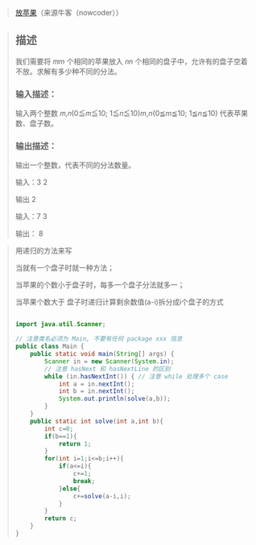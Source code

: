 > [放苹果](https://www.nowcoder.com/practice/bfd8234bb5e84be0b493656e390bdebf?tpId=386&tqId=36885&sourceUrl=%2Fexam%2Foj)（来源牛客（nowcoder））

> ## 描述
>
> 我们需要将 𝑚*m* 个相同的苹果放入 𝑛*n* 个相同的盘子中，允许有的盘子空着不放。求解有多少种不同的分法。
>
> ### 输入描述：
>
> 输入两个整数 𝑚,𝑛(0≦𝑚≦10; 1≦𝑛≦10)*m*,*n*(0≦*m*≦10; 1≦*n*≦10) 代表苹果数、盘子数。
>
> ### 输出描述：
>
> 输出一个整数，代表不同的分法数量。
>
> 输入：3 2
>
> 输出 2
>
> 输入：7 3
>
> 输出： 8

> 用递归的方法来写
>
> 当就有一个盘子时就一种方法；
>
> 当苹果的个数小于盘子时，每多一个盘子分法就多一；
>
> 当苹果个数大于 盘子时递归计算剩余数值(a-i)拆分成i个盘子的方式
>
> ```java
> 
> import java.util.Scanner;
> 
> // 注意类名必须为 Main, 不要有任何 package xxx 信息
> public class Main {
>     public static void main(String[] args) {
>         Scanner in = new Scanner(System.in);
>         // 注意 hasNext 和 hasNextLine 的区别
>         while (in.hasNextInt()) { // 注意 while 处理多个 case
>             int a = in.nextInt();
>             int b = in.nextInt();
>             System.out.println(solve(a,b));
>         }
>     }
>     public static int solve(int a,int b){
>         int c=0;
>         if(b==1){
>             return 1;
>         }
>         for(int i=1;i<=b;i++){
>             if(a<=i){
>                 c+=1;
>                 break;
>             }else{
>                 c+=solve(a-i,i);
>             }
>         }
>         return c;
>     }
> }
> ```
>
> 